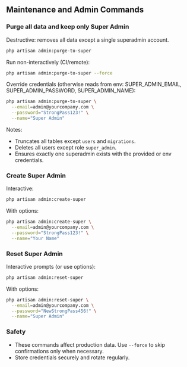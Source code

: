 ## Maintenance and Admin Commands

### Purge all data and keep only Super Admin
Destructive: removes all data except a single superadmin account.

```bash
php artisan admin:purge-to-super
```

Run non-interactively (CI/remote):
```bash
php artisan admin:purge-to-super --force
```

Override credentials (otherwise reads from env: SUPER_ADMIN_EMAIL, SUPER_ADMIN_PASSWORD, SUPER_ADMIN_NAME):
```bash
php artisan admin:purge-to-super \
  --email=admin@yourcompany.com \
  --password="StrongPass123!" \
  --name="Super Admin"
```

Notes:
- Truncates all tables except `users` and `migrations`.
- Deletes all users except role `super_admin`.
- Ensures exactly one superadmin exists with the provided or env credentials.

### Create Super Admin
Interactive:
```bash
php artisan admin:create-super
```

With options:
```bash
php artisan admin:create-super \
  --email=admin@yourcompany.com \
  --password="StrongPass123!" \
  --name="Your Name"
```

### Reset Super Admin
Interactive prompts (or use options):
```bash
php artisan admin:reset-super
```

With options:
```bash
php artisan admin:reset-super \
  --email=admin@yourcompany.com \
  --password="NewStrongPass456!" \
  --name="Super Admin"
```

### Safety
- These commands affect production data. Use `--force` to skip confirmations only when necessary.
- Store credentials securely and rotate regularly.


